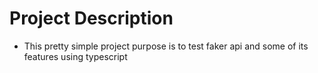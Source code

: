 # Project Description

* This pretty simple project purpose is to test faker api and some of its features using typescript

